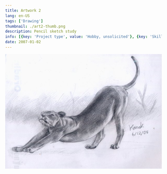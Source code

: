 ```yaml
---
title: Artwork 2
lang: en-US
tags: ['Drawing']
thumbnail: ./art2-thumb.png
description: Pencil sketch study
info: [{key: 'Project type', value: 'Hobby, unsolicited'}, {key: 'Skills', value: 'Pencil Sketch'}, {key: 'Media', value: 'Pencil Sketch'}]
date: 2007-01-02
---
```

![An image](/art2.jpg)